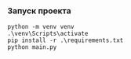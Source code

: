 ### Запуск проекта
```
python -m venv venv
.\venv\Scripts\activate
pip install -r .\requirements.txt
python main.py
```
